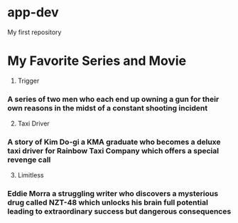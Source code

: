 # app-dev
My first repository

# My Favorite Series and Movie

1. Trigger
### A series of two men who each end up owning a gun for their own reasons in the midst of a constant shooting incident

2. Taxi Driver
### A story of Kim Do-gi a KMA graduate who becomes a deluxe taxi driver for Rainbow Taxi Company which offers a special revenge call

3. Limitless
### Eddie Morra a struggling writer who discovers a mysterious drug called NZT-48 which unlocks his brain full potential leading to extraordinary success but dangerous consequences
